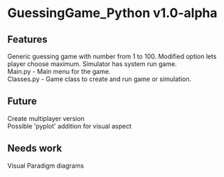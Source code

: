 # GuessingGame_Python v1.0-alpha

## Features
Generic guessing game with number from 1 to 100. Modified option lets player choose maximum. Simulator has system run game.<br>
Main.py - Main menu for the game.<br>
Classes.py - Game class to create and run game or simulation.

## Future
Create multiplayer version<br>
Possible 'pyplot' addition for visual aspect

## Needs work
Visual Paradigm diagrams
